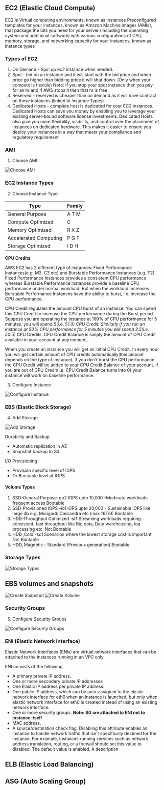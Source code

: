 ## EC2 (Elastic Cloud Compute)

EC2 is Virtual computing environments, known as instances
Preconfigured templates for your instances, known as Amazon Machine Images (AMIs), that package the bits you need for your server (including the operating system and additional software) with various configurations of CPU, memory, storage, and networking capacity for your instances, known as instance types

### Types of EC2
1. On Demand - Spin up ec2 instance when needed.
2. Spot - bid on an instance and it will start with the bid price and when price go higher than bidding price it will shut down. (Only when your compute is flexible)
Note: If you stop your spot instance then you pay for an hr and if AWS stops it then that hr is free
3. Reserved - reserved is cheaper than on demand as it will have contract on these instances (linked to Instance Types)
4. Dedicated Hosts - complete host is dedicated for your EC2 instances. Dedicated Hosts can save you money by enabling you to leverage your existing server-bound software license investments.  Dedicated Hosts also give you more flexibility, visibility, and control over the placement of instances on dedicated hardware. This makes it easier to ensure you deploy your instances in a way that meets your compliance and regulatory requirement

### AMI
1. Choose AMI

![Choose AMI](images/choose-ami.png)


### EC2 Instance Types
2. Choose Instance Type

| __Type__ | __Family__  |
|----------|-------------|
| General Purpose | A T M |
| Compute Optimized | C |
| Memory Optimized | R X Z |
| Accelerated Computing | P G F |
| Storage Optimized | I D H |

__CPU Credits__

AWS EC2 has 2 different type of instances: Fixed Performance Instances(e.g. M3, C3 etc) and Burstable Performance Instances (e.g. T2). Fixed Performance Instances provides a consistent CPU performance whereas Burstable Performance Instances provide a baseline CPU performance under normal workload. But when the workload increases Burstable Performance Instances have the ability to burst, i.e. increase the CPU performance.

CPU Credit regulates the amount CPU burst of an instance. You can spend this CPU Credit to increase the CPU performance during the Burst period. Suppose you are operating the instance at 100% of CPU performance for 5 minutes, you will spend 5(i.e. 5*1.0) CPU Credit. Similarly if you run an instance at 50% CPU performance for 5 minutes you will spend 2.5(i.e. 5*0.5) CPU Credits.
CPU Credit Balance is simply the amount of CPU Credit available in your account at any moment.

When you create an instance you will get an initial CPU Credit. In every hour you will get certain amount of CPU credits automatically(this amount depends on the type of instance). If you don't burst the CPU performance the CPU Credit will be added to your CPU Credit Balance of your account. If you are out of CPU Credit(i.e. CPU Credit Balance turns into 0) your instance will work on baseline performance.

3. Configure Instance

![Configure Instance](images/configure-instance.png)

### EBS (Elastic Block Storage)
4. Add Storage

![Add Storage](images/add-storage.png)

Durability and Backup
* Automatic replication in AZ
* Snapshot backup to S3

I/O Provisioning
* Provision specific level of IOPS
* Or Burstable level of IOPS

#### Volume Types

1. SSD-General Purpose-gp2
IOPS upto 10,000 -Moderate workloads frequent access
Bootable
2. SSD-Provisioned IOPS -io1
IOPS upto 20,000 - Sustainable IOPS like large db e.g. Mongodb,Cassandra etc (max 16TiB)
Bootable
3. HDD-Throughput Optimized -st1
Streaming workloads requiring consistent, fast throughput like Big data, Data warehousing, log processing etc.
Not Bootable
4. HDD ,Cold -sc1
Scenarios where the lowest storage cost is important
Not Bootable
5. HDD, Magnetic - Standard (Previous generation)
Bootable

### Storage Types

![Storage Types](images/storage-types.png)

## EBS volumes and snapshots

![Create Snapshot](images/create-snapshot.png)
![Create Volume](images/create-volume.png)

### Security Groups
5. Configure Security Groups

![Configure Security Groups](images/configure-sg.png)

### ENI (Elastic Network Interface)

Elastic Network Interfaces (ENIs) are virtual network interfaces that can be attached to the instances running in an VPC only

ENI consists of the following
- A primary private IP address.
- One or more secondary private IP addresses
- One Elastic IP address per private IP address.
- One public IP address, which can be auto-assigned to the elastic network interface for eth0 when an instance is launched, but only when elastic network interface for eth0 is created instead of using an existing network interface.
- One or more security groups. __Note: SG are attached to ENI not to instance itself__
-  MAC address.
- A source/destination check flag. Disabling this attribute enables an instance to handle network traffic that isn't specifically destined for the instance. For example, instances running services such as network address translation, routing, or a firewall should set this value to disabled. The default value is enabled.
A description

## ELB (Elastic Load Balancing)


## ASG (Auto Scaling Group)